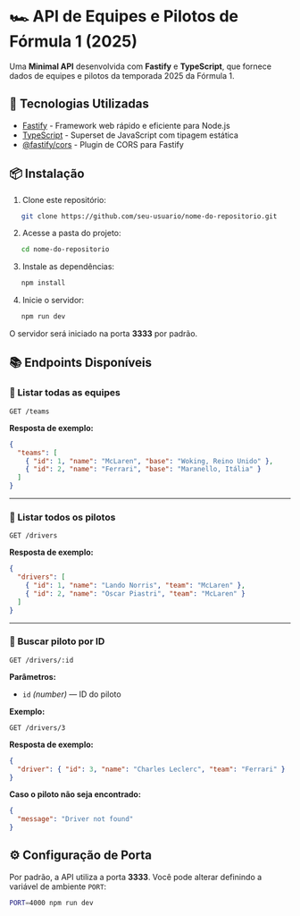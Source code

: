 # 🏎️ API de Equipes e Pilotos de Fórmula 1 (2025)

Uma **Minimal API** desenvolvida com **Fastify** e **TypeScript**, que fornece dados de equipes e pilotos da temporada 2025 da Fórmula 1.

## 🚀 Tecnologias Utilizadas

- [Fastify](https://fastify.dev/) - Framework web rápido e eficiente para Node.js
- [TypeScript](https://www.typescriptlang.org/) - Superset de JavaScript com tipagem estática
- [@fastify/cors](https://github.com/fastify/fastify-cors) - Plugin de CORS para Fastify

## 📦 Instalação

1. Clone este repositório:
```bash
   git clone https://github.com/seu-usuario/nome-do-repositorio.git
````

2. Acesse a pasta do projeto:

```bash
   cd nome-do-repositorio
```

3. Instale as dependências:

```bash
   npm install
```

4. Inicie o servidor:

```bash
   npm run dev
```

O servidor será iniciado na porta **3333** por padrão.

## 📚 Endpoints Disponíveis

### 🔹 Listar todas as equipes

```
GET /teams
```

**Resposta de exemplo:**

```json
{
  "teams": [
    { "id": 1, "name": "McLaren", "base": "Woking, Reino Unido" },
    { "id": 2, "name": "Ferrari", "base": "Maranello, Itália" }
  ]
}
```

---

### 🔹 Listar todos os pilotos

```
GET /drivers
```

**Resposta de exemplo:**

```json
{
  "drivers": [
    { "id": 1, "name": "Lando Norris", "team": "McLaren" },
    { "id": 2, "name": "Oscar Piastri", "team": "McLaren" }
  ]
}
```

---

### 🔹 Buscar piloto por ID

```
GET /drivers/:id
```

**Parâmetros:**

* `id` *(number)* — ID do piloto

**Exemplo:**

```
GET /drivers/3
```

**Resposta de exemplo:**

```json
{
  "driver": { "id": 3, "name": "Charles Leclerc", "team": "Ferrari" }
}
```

**Caso o piloto não seja encontrado:**

```json
{
  "message": "Driver not found"
}
```

## ⚙️ Configuração de Porta

Por padrão, a API utiliza a porta **3333**.
Você pode alterar definindo a variável de ambiente `PORT`:

```bash
PORT=4000 npm run dev
```

